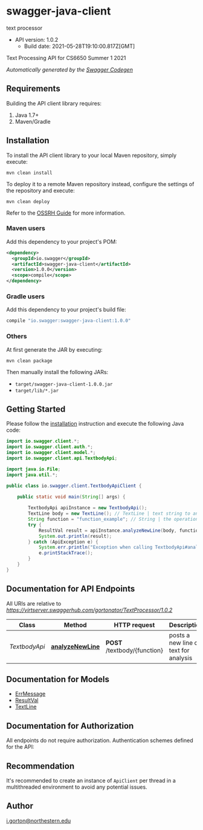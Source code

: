 # swagger-java-client

text processor
- API version: 1.0.2
  - Build date: 2021-05-28T19:10:00.817Z[GMT]

Text Processing API for CS6650 Summer 1 2021


*Automatically generated by the [Swagger Codegen](https://github.com/swagger-api/swagger-codegen)*


## Requirements

Building the API client library requires:
1. Java 1.7+
2. Maven/Gradle

## Installation

To install the API client library to your local Maven repository, simply execute:

```shell
mvn clean install
```

To deploy it to a remote Maven repository instead, configure the settings of the repository and execute:

```shell
mvn clean deploy
```

Refer to the [OSSRH Guide](http://central.sonatype.org/pages/ossrh-guide.html) for more information.

### Maven users

Add this dependency to your project's POM:

```xml
<dependency>
  <groupId>io.swagger</groupId>
  <artifactId>swagger-java-client</artifactId>
  <version>1.0.0</version>
  <scope>compile</scope>
</dependency>
```

### Gradle users

Add this dependency to your project's build file:

```groovy
compile "io.swagger:swagger-java-client:1.0.0"
```

### Others

At first generate the JAR by executing:

```shell
mvn clean package
```

Then manually install the following JARs:

* `target/swagger-java-client-1.0.0.jar`
* `target/lib/*.jar`

## Getting Started

Please follow the [installation](#installation) instruction and execute the following Java code:

```java
import io.swagger.client.*;
import io.swagger.client.auth.*;
import io.swagger.client.model.*;
import io.swagger.client.api.TextbodyApi;

import java.io.File;
import java.util.*;

public class io.swagger.client.TextbodyApiClient {

    public static void main(String[] args) {
        
        TextbodyApi apiInstance = new TextbodyApi();
        TextLine body = new TextLine(); // TextLine | text string to analyze
        String function = "function_example"; // String | the operation to perform on the text
        try {
            ResultVal result = apiInstance.analyzeNewLine(body, function);
            System.out.println(result);
        } catch (ApiException e) {
            System.err.println("Exception when calling TextbodyApi#analyzeNewLine");
            e.printStackTrace();
        }
    }
}
```

## Documentation for API Endpoints

All URIs are relative to *https://virtserver.swaggerhub.com/gortonator/TextProcessor/1.0.2*

Class | Method | HTTP request | Description
------------ | ------------- | ------------- | -------------
*TextbodyApi* | [**analyzeNewLine**](docs/TextbodyApi.md#analyzeNewLine) | **POST** /textbody/{function} | posts a new line of text for analysis

## Documentation for Models

 - [ErrMessage](docs/ErrMessage.md)
 - [ResultVal](docs/ResultVal.md)
 - [TextLine](docs/TextLine.md)

## Documentation for Authorization

All endpoints do not require authorization.
Authentication schemes defined for the API:

## Recommendation

It's recommended to create an instance of `ApiClient` per thread in a multithreaded environment to avoid any potential issues.

## Author

i.gorton@northestern.edu
